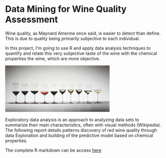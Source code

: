 # Data Mining for Wine Quality Assessment
Wine quality, as Maynard Amerine once said, is easier to detect than define.
This is due to quality being primarily subjective to each individual.

In this project, I'm going to use R and apply data analysis techniques to
quantify and relate this very subjective taste of the wine with the chemical
properties the wine, which are more objective.

![](/wine_files/readme-wine-quality.jpg)

Exploratory data analysis is an approach to analyzing data sets to summarize
their main characteristics, often with visual methods (Wikipedia). The following
 report details patterns discovery of red wine quality through data Exploration
  and building of the predictive model based on chemical properties.

The complete R markdown can be access [here](https://github.com/SamDuan/Data-Mining-for-Wine-Quality-Assessment/blob/master/wine.md)
